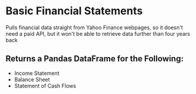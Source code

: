 # Basic Financial Statements
Pulls financial data straight from Yahoo Finance webpages, so it doesn't need a paid API,
  but it won't be able to retrieve data further than four years back
 
 ## Returns a Pandas DataFrame for the Following:
 * Income Statement
 * Balance Sheet
 * Statement of Cash Flows
